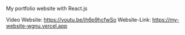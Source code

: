 My portfolio website with React.js

Video Website: https://youtu.be/ih6p9hcfwSo
Website-Link: https://my-website-wgnu.vercel.app
